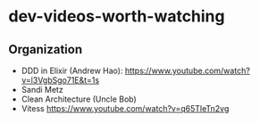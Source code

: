 # dev-videos-worth-watching

## Organization
- DDD in Elixir (Andrew Hao): https://www.youtube.com/watch?v=l3VgbSgo71E&t=1s
- Sandi Metz
- Clean Architecture (Uncle Bob)
- Vitess https://www.youtube.com/watch?v=q65TleTn2vg
